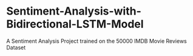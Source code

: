# Sentiment-Analysis-with-Bidirectional-LSTM-Model
A Sentiment Analysis Project trained on the 50000 IMDB Movie Reviews Dataset
